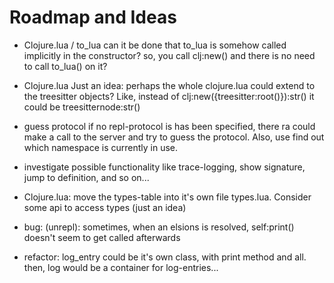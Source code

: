 # Roadmap and Ideas

- Clojure.lua / to_lua
   can it be done that to_lua is somehow called implicitly in the constructor?
   so, you call clj:new() and there is no need to call to_lua() on it?

- Clojure.lua
   Just an idea: perhaps the whole clojure.lua could extend to the treesitter objects?
   Like, instead of clj:new({treesitter:root()}):str() it could be treesitternode:str()

- guess protocol
   if no repl-protocol is has been specified, there ra could make a call
   to the server and try to guess the protocol.
   Also, use find out which namespace is currently in use.

- investigate possible functionality like trace-logging, show signature,
  jump to definition, and so on...

- Clojure.lua:
    move the types-table into it's own file types.lua.
    Consider some api to access types (just an idea)

- bug: (unrepl):
    sometimes, when an elsions is resolved, self:print() doesn't seem
    to get called afterwards

- refactor: log_entry could be it's own class, with print method and all.
    then, log would be a container for log-entries...
